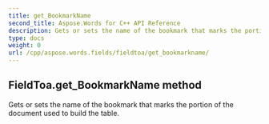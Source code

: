 ```yaml
---
title: get_BookmarkName
second_title: Aspose.Words for C++ API Reference
description: Gets or sets the name of the bookmark that marks the portion of the document used to build the table. 
type: docs
weight: 0
url: /cpp/aspose.words.fields/fieldtoa/get_bookmarkname/
---
```

## FieldToa.get_BookmarkName method


Gets or sets the name of the bookmark that marks the portion of the document used to build the table. 


